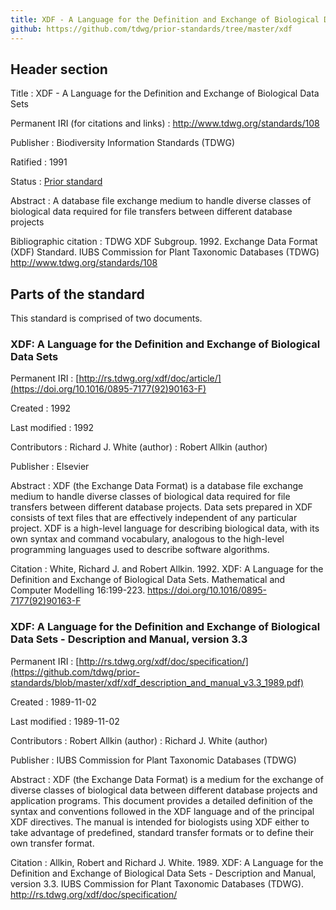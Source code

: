 ```yaml
---
title: XDF - A Language for the Definition and Exchange of Biological Data Sets
github: https://github.com/tdwg/prior-standards/tree/master/xdf
---
```

## Header section

Title
: XDF - A Language for the Definition and Exchange of Biological Data Sets

Permanent IRI (for citations and links)
: <http://www.tdwg.org/standards/108>

Publisher
: Biodiversity Information Standards (TDWG)

Ratified
: 1991

Status
: [Prior standard](/standards/status-and-categories/#status)

Abstract
: A database file exchange medium to handle diverse classes of biological data required for file transfers between different database projects

Bibliographic citation
: TDWG XDF Subgroup. 1992. Exchange Data Format (XDF) Standard. IUBS Commission for Plant Taxonomic Databases (TDWG) <http://www.tdwg.org/standards/108>

## Parts of the standard

This standard is comprised of two documents.

### XDF: A Language for the Definition and Exchange of Biological Data Sets

Permanent IRI
: [http://rs.tdwg.org/xdf/doc/article/](https://doi.org/10.1016/0895-7177(92)90163-F)

Created
: 1992

Last modified
: 1992

Contributors
: Richard J. White (author)
: Robert Allkin (author)

Publisher
: Elsevier

Abstract
: XDF (the Exchange Data Format) is a database file exchange medium to handle diverse classes of biological data required for file transfers between different database projects. Data sets prepared in XDF consists of text files that are effectively independent of any particular project. XDF is a high-level language for describing biological data, with its own syntax and command vocabulary, analogous to the high-level programming languages used to describe software algorithms.

Citation
: White, Richard J. and Robert Allkin. 1992. XDF: A Language for the Definition and Exchange of Biological Data Sets. Mathematical and Computer Modelling 16:199-223. <https://doi.org/10.1016/0895-7177(92)90163-F>

### XDF: A Language for the Definition and Exchange of Biological Data Sets - Description and Manual, version 3.3

Permanent IRI
: [http://rs.tdwg.org/xdf/doc/specification/](https://github.com/tdwg/prior-standards/blob/master/xdf/xdf_description_and_manual_v3.3_1989.pdf)

Created
: 1989-11-02

Last modified
: 1989-11-02

Contributors
: Robert Allkin (author)
: Richard J. White (author)

Publisher
: IUBS Commission for Plant Taxonomic Databases (TDWG)

Abstract
: XDF (the Exchange Data Format) is a medium for the exchange of diverse classes of biological data between different database projects and application programs. This document provides a detailed definition of the syntax and conventions followed in the XDF language and of the principal XDF directives. The manual is intended for biologists using XDF either to take advantage of predefined, standard transfer formats or to define their own transfer format.

Citation
: Allkin, Robert and Richard J. White. 1989. XDF: A Language for the Definition and Exchange of Biological Data Sets - Description and Manual, version 3.3. IUBS Commission for Plant Taxonomic Databases (TDWG). <http://rs.tdwg.org/xdf/doc/specification/>

